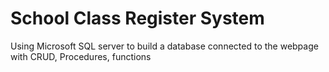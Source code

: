 # School Class Register System
 Using Microsoft SQL server to build a database connected to the webpage with CRUD, Procedures, functions
